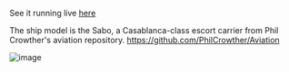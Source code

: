 See it running live [here](https://spiri0.github.io/Threejs-WebGPU-Voxelizer/index.html)

The ship model is the Sabo, a Casablanca-class escort carrier from Phil Crowther's aviation repository.
https://github.com/PhilCrowther/Aviation

![image](https://github.com/user-attachments/assets/2ca0c4ee-70d7-496b-808d-7458bc0a84ee)
